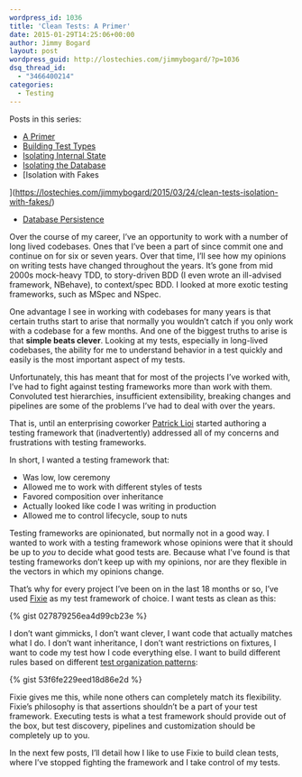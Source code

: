 ```yaml
---
wordpress_id: 1036
title: 'Clean Tests: A Primer'
date: 2015-01-29T14:25:06+00:00
author: Jimmy Bogard
layout: post
wordpress_guid: http://lostechies.com/jimmybogard/?p=1036
dsq_thread_id:
  - "3466400214"
categories:
  - Testing
---
```

Posts in this series:

  * [A Primer](http://lostechies.com/jimmybogard/2015/01/29/clean-tests-a-primer/ "Clean Tests: A Primer")
  * [Building Test Types](http://lostechies.com/jimmybogard/2015/02/05/clean-tests-building-test-types/ "Clean Tests: Building Test Types")
  * [Isolating Internal State](http://lostechies.com/jimmybogard/2015/02/17/clean-tests-isolating-internal-state/)
  * [Isolating the Database](http://lostechies.com/jimmybogard/2015/03/02/clean-tests-isolating-the-database/)
  * [Isolation with Fakes
  
](https://lostechies.com/jimmybogard/2015/03/24/clean-tests-isolation-with-fakes/) 
  * [Database Persistence](https://lostechies.com/jimmybogard/2015/04/07/clean-tests-database-peristence)

Over the course of my career, I’ve an opportunity to work with a number of long lived codebases. Ones that I’ve been a part of since commit one and continue on for six or seven years. Over that time, I’ll see how my opinions on writing tests have changed throughout the years. It’s gone from mid 2000s mock-heavy TDD, to story-driven BDD (I even wrote an ill-advised framework, NBehave), to context/spec BDD. I looked at more exotic testing frameworks, such as MSpec and NSpec.

One advantage I see in working with codebases for many years is that certain truths start to arise that normally you wouldn’t catch if you only work with a codebase for a few months. And one of the biggest truths to arise is that **simple beats clever**. Looking at my tests, especially in long-lived codebases, the ability for me to understand behavior in a test quickly and easily is the most important aspect of my tests.

Unfortunately, this has meant that for most of the projects I’ve worked with, I’ve had to fight against testing frameworks more than work with them. Convoluted test hierarchies, insufficient extensibility, breaking changes and pipelines are some of the problems I’ve had to deal with over the years.

That is, until an enterprising coworker [Patrick Lioi](http://lostechies.com/patricklioi/) started authoring a testing framework that (inadvertently) addressed all of my concerns and frustrations with testing frameworks.

In short, I wanted a testing framework that:

  * Was low, low ceremony
  * Allowed me to work with different styles of tests
  * Favored composition over inheritance
  * Actually looked like code I was writing in production
  * Allowed me to control lifecycle, soup to nuts

Testing frameworks are opinionated, but normally not in a good way. I wanted to work with a testing framework whose opinions were that it should be up to _you_ to decide what good tests are. Because what I’ve found is that testing frameworks don’t keep up with my opinions, nor are they flexible in the vectors in which my opinions change.

That’s why for every project I’ve been on in the last 18 months or so, I’ve used [Fixie](https://fixie.github.io) as my test framework of choice. I want tests as clean as this:

{% gist 027879256ea4d99cb23e %}

I don’t want gimmicks, I don’t want clever, I want code that actually matches what I do. I don’t want inheritance, I don’t want restrictions on fixtures, I want to code my test how I code everything else. I want to build different rules based on different [test organization patterns](http://xunitpatterns.com/Test%20Organization.html):

{% gist 53f6fe229eed18d86e2d %}

Fixie gives me this, while none others can completely match its flexibility. Fixie’s philosophy is that assertions shouldn’t be a part of your test framework. Executing tests is what a test framework should provide out of the box, but test discovery, pipelines and customization should be completely up to you.

In the next few posts, I’ll detail how I like to use Fixie to build clean tests, where I’ve stopped fighting the framework and I take control of my tests.